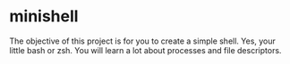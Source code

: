 # minishell
The objective of this project is for you to create a simple shell. Yes, your little bash or zsh. You will learn a lot about processes and file descriptors.
